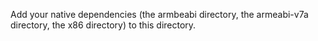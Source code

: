 Add your native dependencies (the armbeabi directory, the armeabi-v7a directory, the x86 directory) to this directory.
